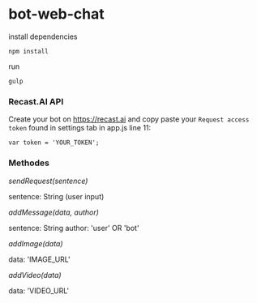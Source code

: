 # bot-web-chat

install dependencies

`npm install`


run

`gulp`


### Recast.AI API

Create your bot on https://recast.ai and copy paste your `Request access token` found in settings tab in app.js line 11:

`var token = 'YOUR_TOKEN';`


### Methodes

*sendRequest(sentence)*


sentence: String (user input)

*addMessage(data, author)*


sentence: String
author: 'user' OR 'bot'

*addImage(data)*


data: 'IMAGE_URL'

*addVideo(data)*


data: 'VIDEO_URL'
